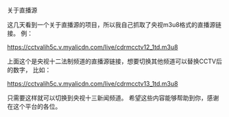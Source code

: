 关于直播源

这几天看到一个关于直播源的项目，所以我自己抓取了央视m3u8格式的直播源链接。
例：

https://cctvalih5c.v.myalicdn.com/live/cdrmcctv12_1td.m3u8

上面这个是央视十二法制频道的直播源链接，想要切换其他频道可以替换CCTV后的数字，
比如：

https://cctvalih5c.v.myalicdn.com/live/cdrmcctv13_1td.m3u8

只需要这样就可以切换到央视十三新闻频道。
希望这些内容能够帮助到你，感谢在这个平台的各位。
